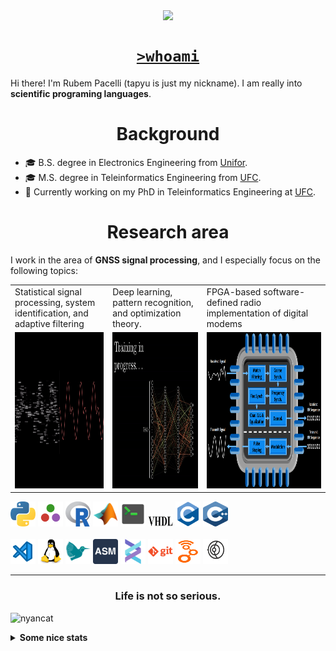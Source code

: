 <!--
**tapyu/tapyu** is a ✨ _special_ ✨ repository because its `README.md` (this file) appears on your GitHub profile.

That is what I'm using to make the this Markdown:

*** About wakatime *** (./.github/workflows/waka-readme-stats.yml or the "Waka Readme" github action):
- How To Use Github's New Personal README and Wakatime: https://www.youtube.com/watch?v=jazcHIaitfE
- Adding Weekly Coding Stats to your GitHub Readme Profile: https://www.youtube.com/watch?v=sZi8MmQP3MY

*** About updating README.md with recent activities *** (./.github/workflows/update-readme-recent-activities.yml or the "Update README with recent activities" github action)
- How To Create An Amazing Profile ReadMe With GitHub Actions -> https://www.youtube.com/watch?v=ECuqb5Tv9qI

*** about deploying your own vercel instance (it is the "GitHub Performance" section of my README.dm) ***
1 -> https://github.com/anuraghazra/github-readme-stats#deploy-on-your-own-vercel-instance
2 -> https://www.youtube.com/watch?v=n6d4KHSKqGk&t=107s
3 -> https://github.com/tapyu/github-readme-stats/blob/master/vercel.json
4 -> https://vercel.com/docs/cli#project-configuration
5 -> https://github.com/abhisheknaiidu/awesome-github-profile-readme

*** other things ***
- awesome-github-profile-readme: https://github.com/abhisheknaiidu/awesome-github-profile-readme
- Shelds.io: https://github.com/badges/shields

-->

<p align='center'>
    <img align='center' src="https://img.shields.io/github/followers/tapyu?style=social">
</p>

<h1 align="center"><a href="https://linktr.ee/tapyu"><code>>whoami</code></a></h1>
Hi there! I'm Rubem Pacelli (tapyu is just my nickname). I am really into <b>scientific programing languages</b>.
<h1 align="center">Background</h1>
<ul>
  <li>🎓 B.S. degree in Electronics Engineering from <a href="https://unifor.br/">Unifor</a>.</li>
  <li>🎓 M.S. degree in Teleinformatics Engineering from <a href="http://www.ufc.br/">UFC</a>.</li>
  <li>🔬 Currently working on my PhD in Teleinformatics Engineering at <a href="http://www.ufc.br/">UFC</a>.</li>
</ul>
<h1 align="center">Research area</h1>
I work in the area of <b>GNSS signal processing</b>, and I especially focus on the following topics:
<table>
  <tr>
    <td width="250">Statistical signal processing, system identification, and adaptive filtering</td>
     <td width="250">Deep learning, pattern recognition, and optimization theory.</td>
     <td width="350">FPGA-based software-defined radio implementation of digital modems</td>
  </tr>
  <tr>
    <td valign="top" align="center"><img height="250" width="250" src="figs/signal.gif"></td>
    <td valign="middle" align="center"><img height="250" width="250" src="figs/test.gif"></td>
    <td valign="top" align="center"><img height="250" width="900" src="figs/embedded systems microprocessor.png"></td>
  </tr>
</table>

<code><a href="https://www.python.org/"><img height="40" width="40" alt="python" src="figs/python_colorful.svg"></a></code>
<code><a href="https://julialang.org/"><img height="40" width="40" alt="Julia programming language" src="figs/julia.svg"></a></code>
<code><a href="https://www.r-project.org/"><img height="40" width="40" alt="R programming language" src="figs/r_colorful.svg"></a></code>
<code><a href="https://www.mathworks.com/products/matlab.html"><img height="40" width="40" alt="matlab" src="figs/icons8-matlab.svg"></a></code>
<code><a href="https://en.wikipedia.org/wiki/Shell_script"><img height="40" width="40" alt="Unix shell scripting" src="figs/utilities-x-terminal.svg"></a></code>
<code><a href="https://en.wikipedia.org/wiki/VHDL"><img height="20" width="40" width="40" alt="VHDL" src="figs/VHDL.jfif"></a></code>
<code><a href="https://en.wikipedia.org/wiki/C_(programming_language)"><img height="40" width="40" alt="C programming language" src="figs/c_colorful.svg"></a></code>
<code><a href="https://en.wikipedia.org/wiki/C%2B%2B"><img height="40" width="40" alt="C++ programming language" src="figs/cpp_colorful.svg"></a></code>
<br>
<br>
<code><a href="https://code.visualstudio.com/"><img height="40" width="40" alt="visual studio code" src="figs/vscode_colorful.svg"></a></code>
<code><a href="https://www.linux.org/"><img height="40" alt="linux" src="figs/linux_colorful.svg"></a></code>
<code><a href="https://www.latex-project.org/"><img height="40" width="40" alt="latex" src="figs/icons8-latex.svg"></a></code>
<code><a href="https://en.wikipedia.org/wiki/Assembly_language"><img height="40" width="40" alt="assembly" src="figs/assembly.png"></a></code>
<code><a href="https://docs.helix-editor.com/"><img height="40" width="40" alt="helix-editor" src="figs/helix.png"></a></code>
<code><a href="https://git-scm.com/"><img height="40" alt="git" width="40" src="figs/git.svg"></a></code>
<code><a href="https://github.com/gnuradio/gnuradio/tree/main"><img height="40" alt="git" width="40" src="figs/gnuradio.png"></a></code>
<code><a href="https://github.com/gnss-sdr/gnss-sdr"><img height="40" alt="git" width="40" src="figs/gnss-sdr.png"></a></code>
<br>

---

<h3 align="center">Life is not so serious.</h3>

![nyancat](https://github.com/tapyu/tapyu/assets/22801918/3431b80d-7a2d-4057-87dd-ac53fa63817b)

<details>
    <summary><b>Some nice stats</b></summary>
    <ul> <img src="https://github-readme-activity-graph.vercel.app/graph?username=tapyu&theme=react-dark" />
    <h3>GitHub Performance</h3>
    <table>
        <tr>
            <td> <img src="https://github-readme-stats-xi-six-31.vercel.app/api?username=tapyu&show_icons=true&count_private=true&hide_title=true&line_height=33&theme=react&border=61dafb&hide_border=true" /> </td>
            <td> <img src="https://github-readme-stats-xi-six-31.vercel.app/api/top-langs/?username=tapyu&hide=postscript,jupyter%20notebook,tex,html,makefile,typst&count_private=true&title_color=61dafb&text_color=ffffff&icon_color=61dafb&bg_color=20232a&layout=compact&border_color=61dafb&hide_border=true&langs_count=6" /> </td>
        </tr>
    </table>

### Wakatime stats
<!--START_SECTION:waka-->
![Code Time](http://img.shields.io/badge/Code%20Time-2%2C374%20hrs%2052%20mins-blue)

**I'm an Early 🐤** 

```text
🌞 Morning                1091 commits        ████░░░░░░░░░░░░░░░░░░░░░   15.72 % 
🌆 Daytime                2557 commits        █████████░░░░░░░░░░░░░░░░   36.86 % 
🌃 Evening                2128 commits        ████████░░░░░░░░░░░░░░░░░   30.67 % 
🌙 Night                  1162 commits        ████░░░░░░░░░░░░░░░░░░░░░   16.75 % 
```
📅 **I'm Most Productive on Thursday** 

```text
Monday                   1163 commits        ████░░░░░░░░░░░░░░░░░░░░░   16.76 % 
Tuesday                  1197 commits        ████░░░░░░░░░░░░░░░░░░░░░   17.25 % 
Wednesday                1155 commits        ████░░░░░░░░░░░░░░░░░░░░░   16.65 % 
Thursday                 1207 commits        ████░░░░░░░░░░░░░░░░░░░░░   17.40 % 
Friday                   932 commits         ███░░░░░░░░░░░░░░░░░░░░░░   13.43 % 
Saturday                 723 commits         ███░░░░░░░░░░░░░░░░░░░░░░   10.42 % 
Sunday                   561 commits         ██░░░░░░░░░░░░░░░░░░░░░░░   08.09 % 
```


📊 **This Week I Spent My Time On** 

```text
💬 Programming Languages: 
TeX                      5 hrs 11 mins       ████████████░░░░░░░░░░░░░   46.53 % 
Julia                    2 hrs 57 mins       ███████░░░░░░░░░░░░░░░░░░   26.50 % 
Python                   2 hrs 12 mins       █████░░░░░░░░░░░░░░░░░░░░   19.75 % 
YAML                     18 mins             █░░░░░░░░░░░░░░░░░░░░░░░░   02.79 % 
BibTeX                   16 mins             █░░░░░░░░░░░░░░░░░░░░░░░░   02.45 % 

🔥 Editors: 
VS Code                  11 hrs 8 mins       █████████████████████████   100.00 % 

🐱‍💻 Projects: 
code-gps-solutions       8 hrs 41 mins       ███████████████████░░░░░░   77.97 % 
dCNN                     1 hr 50 mins        ████░░░░░░░░░░░░░░░░░░░░░   16.53 % 
code-anatel-axis4        18 mins             █░░░░░░░░░░░░░░░░░░░░░░░░   02.78 % 
mwe                      18 mins             █░░░░░░░░░░░░░░░░░░░░░░░░   02.73 % 

💻 Operating System: 
Linux                    11 hrs 8 mins       █████████████████████████   100.00 % 
```


 Last Updated on 30/10/2025 18:50:44 UTC
<!--END_SECTION:waka-->

### Recent GitHub Activity
<!--START_SECTION:activity-->
1. 💪 Opened PR [#165](undefined) in [HarisIqbal88/PlotNeuralNet](https://github.com/HarisIqbal88/PlotNeuralNet)
2. 🗣 Commented on [#2939](https://github.com/sindresorhus/awesome/pull/2939#issuecomment-3453066250) in [sindresorhus/awesome](https://github.com/sindresorhus/awesome)
3. 🗣 Commented on [#2939](https://github.com/sindresorhus/awesome/pull/2939#issuecomment-3452978906) in [sindresorhus/awesome](https://github.com/sindresorhus/awesome)
4.  Labeled issue [#435](https://github.com/TorchDSP/torchsig/issues/435) in [TorchDSP/torchsig](https://github.com/TorchDSP/torchsig)
5. ❗ Opened issue [#435](https://github.com/TorchDSP/torchsig/issues/435) in [TorchDSP/torchsig](https://github.com/TorchDSP/torchsig)
<!--END_SECTION:activity-->

### Latest Youtube Video 📺
<!-- YOUTUBE:START -->
- [Mr. Robot - Darlene hacks parking gate with HackRF](https://www.youtube.com/watch?v=y8VQRXDm4hQ)
<!-- YOUTUBE:END -->
</ul>
</details>
